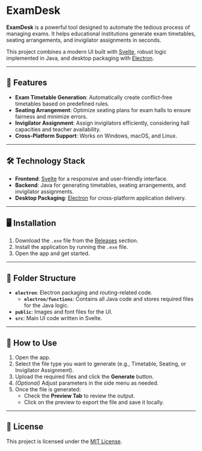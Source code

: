 # ExamDesk

**ExamDesk** is a powerful tool designed to automate the tedious process of managing exams. It helps educational institutions generate exam timetables, seating arrangements, and invigilator assignments in seconds.

This project combines a modern UI built with [Svelte](https://svelte.dev/), robust logic implemented in Java, and desktop packaging with [Electron](https://www.electronjs.org/).

---

## 🚀 Features

- **Exam Timetable Generation**: Automatically create conflict-free timetables based on predefined rules.
- **Seating Arrangement**: Optimize seating plans for exam halls to ensure fairness and minimize errors.
- **Invigilator Assignment**: Assign invigilators efficiently, considering hall capacities and teacher availability.
- **Cross-Platform Support**: Works on Windows, macOS, and Linux.

---

## 🛠️ Technology Stack

- **Frontend**: [Svelte](https://svelte.dev/) for a responsive and user-friendly interface.
- **Backend**: Java for generating timetables, seating arrangements, and invigilator assignments.
- **Desktop Packaging**: [Electron](https://www.electronjs.org/) for cross-platform application delivery.

---

## 🖥️ Installation

1. Download the `.exe` file from the [Releases](https://github.com/your-username/ExamDesk/releases) section.
2. Install the application by running the `.exe` file.
3. Open the app and get started.

---

## 📂 Folder Structure

- **`electron`**: Electron packaging and routing-related code.
  - **`electron/functions`**: Contains all Java code and stores required files for the Java logic.
- **`public`**: Images and font files for the UI.
- **`src`**: Main UI code written in Svelte.

---

## 📝 How to Use

1. Open the app.
2. Select the file type you want to generate (e.g., Timetable, Seating, or Invigilator Assignment).
3. Upload the required files and click the **Generate** button.
4. *(Optional)* Adjust parameters in the side menu as needed.
5. Once the file is generated:
   - Check the **Preview Tab** to review the output.
   - Click on the preview to export the file and save it locally.

---

## 📜 License

This project is licensed under the [MIT License](LICENSE).
